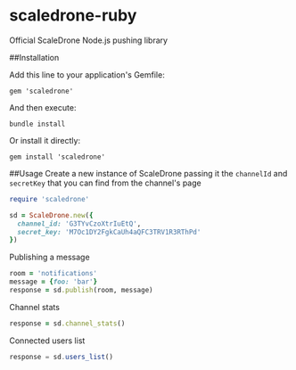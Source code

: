 # scaledrone-ruby
Official ScaleDrone Node.js pushing library

##Installation

Add this line to your application's Gemfile:
```
gem 'scaledrone'
```
And then execute:
```
bundle install
```
Or install it directly:
```
gem install 'scaledrone'
```

##Usage
Create a new instance of ScaleDrone passing it the `channelId` and `secretKey` that you can find from the channel's page
```ruby
require 'scaledrone'

sd = ScaleDrone.new({
  channel_id: 'G3TYvCzoXtrIuEtQ',
  secret_key: 'M7Oc1DY2FgkCaUh4aQFC3TRV1R3RThPd'
})
```

Publishing a message
```ruby
room = 'notifications'
message = {foo: 'bar'}
response = sd.publish(room, message)
```

Channel stats
```ruby
response = sd.channel_stats()
```

Connected users list
```javascript
response = sd.users_list()
```
